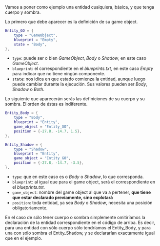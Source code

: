 Vamos a poner como ejemplo una entidad cualquiera, básica, y que tenga cuerpo y sombra.

Lo primero que debe aparecer es la definición de su game object.

```lua
Entity_GO = {
	type = "GameObject",
	blueprint = "Empty",
	state = "Body",
},
```
* `type`: puede ser o bien _GameObject_, _Body_ o _Shadow_, en este caso _GameObject_.
* `blueprint`: el correspondiente en el _blueprints.txt_, en este caso _Empty_ para indicar que no tiene ningún componente.
* `state`: nos idica en que estado comienza la entidad, aunque luego puede cambiar durante la ejecución. Sus valores pueden ser _Body_, _Shadow_ o _Both_.

Lo siguiente que aparecerán serás las definiciones de su cuerpo y su sombra. El orden de éstas es indiferente.

```lua
Entity_Body = {
	type = "Body",
	blueprint = "Entity",
	game_object = "Entity_GO",
	position = {-27.8, -14.7, 1.5},
},

Entity_Shadow = {
	type = "Shadow",
	blueprint = "Entity",
	game_object = "Entity_GO",
	position = {-27.8, -14.7, -3.5},
},
```
* `type`: que en este caso es o _Body_ o _Shadow_, lo que corresponda.
* `blueprint`: al igual que para el game object, será el correspondiente en el _blueprints.txt_.
* `game_object`: nombre del game object al que va a pertener, **que tiene que estar declarado previamente, sino explotará**
* `position`: toda entidad, ya sea _Body_ o _Shadow_, necesita una posición obligatoriamente.


En el caso de sólo tener cuerpo o sombra simplemente omitiríamos la declaración de la entidad correspondiente en el código de arriba. Es decir, para una entidad con sólo cuerpo sólo tendríamos el Entity_Body, y para una con sólo sombra el Entity_Shadow, y se declararían exactamente igual que en el ejemplo.